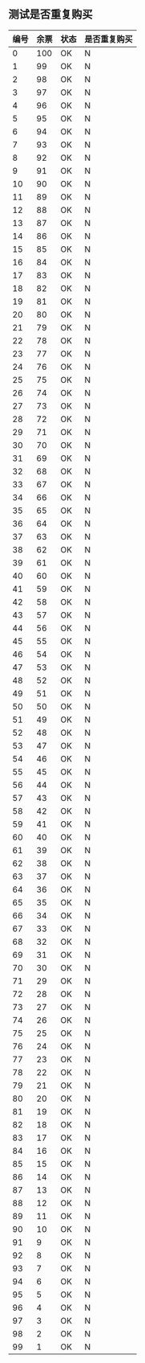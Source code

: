 ## 测试是否重复购买

|编号|余票|状态|是否重复购买|
|---|-----|---|-----------|
|0|100|OK|N|
|1|99|OK|N|
|2|98|OK|N|
|3|97|OK|N|
|4|96|OK|N|
|5|95|OK|N|
|6|94|OK|N|
|7|93|OK|N|
|8|92|OK|N|
|9|91|OK|N|
|10|90|OK|N|
|11|89|OK|N|
|12|88|OK|N|
|13|87|OK|N|
|14|86|OK|N|
|15|85|OK|N|
|16|84|OK|N|
|17|83|OK|N|
|18|82|OK|N|
|19|81|OK|N|
|20|80|OK|N|
|21|79|OK|N|
|22|78|OK|N|
|23|77|OK|N|
|24|76|OK|N|
|25|75|OK|N|
|26|74|OK|N|
|27|73|OK|N|
|28|72|OK|N|
|29|71|OK|N|
|30|70|OK|N|
|31|69|OK|N|
|32|68|OK|N|
|33|67|OK|N|
|34|66|OK|N|
|35|65|OK|N|
|36|64|OK|N|
|37|63|OK|N|
|38|62|OK|N|
|39|61|OK|N|
|40|60|OK|N|
|41|59|OK|N|
|42|58|OK|N|
|43|57|OK|N|
|44|56|OK|N|
|45|55|OK|N|
|46|54|OK|N|
|47|53|OK|N|
|48|52|OK|N|
|49|51|OK|N|
|50|50|OK|N|
|51|49|OK|N|
|52|48|OK|N|
|53|47|OK|N|
|54|46|OK|N|
|55|45|OK|N|
|56|44|OK|N|
|57|43|OK|N|
|58|42|OK|N|
|59|41|OK|N|
|60|40|OK|N|
|61|39|OK|N|
|62|38|OK|N|
|63|37|OK|N|
|64|36|OK|N|
|65|35|OK|N|
|66|34|OK|N|
|67|33|OK|N|
|68|32|OK|N|
|69|31|OK|N|
|70|30|OK|N|
|71|29|OK|N|
|72|28|OK|N|
|73|27|OK|N|
|74|26|OK|N|
|75|25|OK|N|
|76|24|OK|N|
|77|23|OK|N|
|78|22|OK|N|
|79|21|OK|N|
|80|20|OK|N|
|81|19|OK|N|
|82|18|OK|N|
|83|17|OK|N|
|84|16|OK|N|
|85|15|OK|N|
|86|14|OK|N|
|87|13|OK|N|
|88|12|OK|N|
|89|11|OK|N|
|90|10|OK|N|
|91|9|OK|N|
|92|8|OK|N|
|93|7|OK|N|
|94|6|OK|N|
|95|5|OK|N|
|96|4|OK|N|
|97|3|OK|N|
|98|2|OK|N|
|99|1|OK|N|
